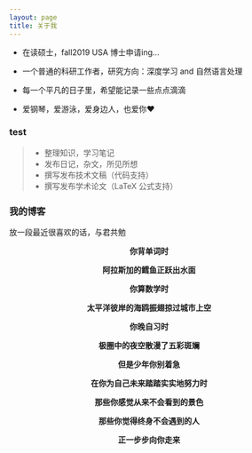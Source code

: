 ```yaml
---
layout: page
title: 关于我 
---
```


* 在读硕士，fall2019 USA 博士申请ing...    
<p>
    
    
* 一个普通的科研工作者，研究方向：深度学习 and 自然语言处理    
<p>
  
* 每一个平凡的日子里，希望能记录一些点点滴滴    
<p>
  
* 爱钢琴，爱游泳，爱身边人，也爱你❤️    

<p>

<h3> test </h3>  

> * 整理知识，学习笔记
> * 发布日记，杂文，所见所想
> * 撰写发布技术文稿（代码支持）
> * 撰写发布学术论文（LaTeX 公式支持）


<h3> 我的博客 </h3>  
<p>

放一段最近很喜欢的话，与君共勉

<p>
<p>
<p>
<div align=center>
  
**你背单词时**  
  
**阿拉斯加的鳕鱼正跃出水面**  

**你算数学时**  

**太平洋彼岸的海鸥振翅掠过城市上空**   

**你晚自习时**

**极圈中的夜空散漫了五彩斑斓**   

**但是少年你别着急**   

**在你为自己未来踏踏实实地努力时**  

**那些你感觉从来不会看到的景色**   

**那些你觉得终身不会遇到的人**   

**正一步步向你走来**  
<p>


<p> 

<p> 

<p> 



